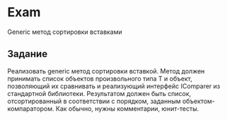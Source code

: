 # Exam
 Generic метод сортировки вставками
## Задание
 Реализовать generic метод сортировки вставкой. Метод должен принимать список объектов произвольного типа T и объект, позволяющий их сравнивать и реализующий интерфейс IComparer<T> из стандартной библиотеки. Результатом должен быть список, отсортированный в соответствии с порядком, заданным объектом-компаратором. Как обычно, нужны комментарии, юнит-тесты.
